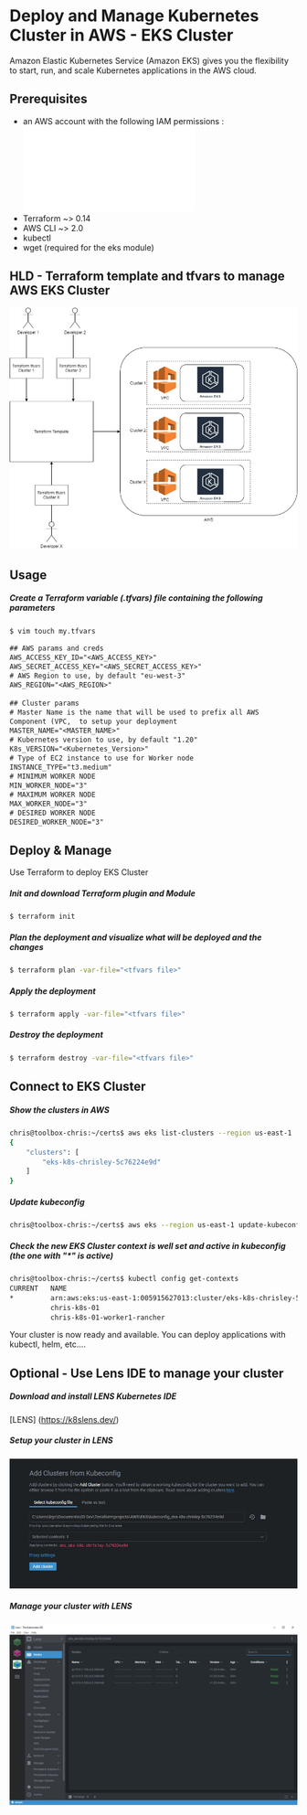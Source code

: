 # Deploy and Manage Kubernetes Cluster in AWS - EKS Cluster

Amazon Elastic Kubernetes Service (Amazon EKS) gives you the flexibility to start, run, and scale Kubernetes applications in the AWS cloud.

## Prerequisites

- an AWS account with the following IAM permissions : ![AWS Policies for EKS Management](policies/iam_eks_policies.json) 
- Terraform ~> 0.14
- AWS CLI ~> 2.0
- kubectl
- wget (required for the eks module)


## HLD - Terraform template and tfvars to manage AWS EKS Cluster
![HLD TF EKS](Documents/HLD.jpg)


## Usage

##### Create a Terraform variable (.tfvars) file containing the following parameters

```bash
$ vim touch my.tfvars
```

```config
## AWS params and creds
AWS_ACCESS_KEY_ID="<AWS_ACCESS_KEY>"
AWS_SECRET_ACCESS_KEY="<AWS_SECRET_ACCESS_KEY>"
# AWS Region to use, by default "eu-west-3"
AWS_REGION="<AWS_REGION>"

## Cluster params
# Master Name is the name that will be used to prefix all AWS Component (VPC,  to setup your deployment
MASTER_NAME="<MASTER_NAME>"
# Kubernetes version to use, by default "1.20"
K8s_VERSION="<Kubernetes_Version>"
# Type of EC2 instance to use for Worker node
INSTANCE_TYPE="t3.medium"
# MINIMUM WORKER NODE
MIN_WORKER_NODE="3"
# MAXIMUM WORKER NODE
MAX_WORKER_NODE="3"
# DESIRED WORKER NODE
DESIRED_WORKER_NODE="3"
```

## Deploy & Manage

Use Terraform to deploy EKS Cluster

##### Init and download Terraform plugin and Module

```bash
$ terraform init
```

##### Plan the deployment and visualize what will be deployed and the changes
```bash
$ terraform plan -var-file="<tfvars file>"
```

##### Apply the deployment
```bash
$ terraform apply -var-file="<tfvars file>"
```

##### Destroy the deployment
```bash
$ terraform destroy -var-file="<tfvars file>"
```


## Connect to EKS Cluster
##### Show the clusters in AWS

```bash
chris@toolbox-chris:~/certs$ aws eks list-clusters --region us-east-1
{
    "clusters": [
        "eks-k8s-chrisley-5c76224e9d"
    ]
}
```

##### Update kubeconfig

```bash
chris@toolbox-chris:~/certs$ aws eks --region us-east-1 update-kubeconfig --name eks-k8s-chrisley-5c76224e9d
```

##### Check the new EKS Cluster context is well set and active in kubeconfig (the one with "*" is active)

```bash
chris@toolbox-chris:~/certs$ kubectl config get-contexts
CURRENT   NAME                                                                     CLUSTER                                                                  AUTHINFO                                                                 NAMESPACE
*         arn:aws:eks:us-east-1:005915627013:cluster/eks-k8s-chrisley-5c76224e9d   arn:aws:eks:us-east-1:005915627013:cluster/eks-k8s-chrisley-5c76224e9d   arn:aws:eks:us-east-1:005915627013:cluster/eks-k8s-chrisley-5c76224e9d
          chris-k8s-01                                                             chris-k8s-01                                                             chris-k8s-01
          chris-k8s-01-worker1-rancher                                             chris-k8s-01-worker1-rancher                                             chris-k8s-01

```


Your cluster is now ready and available. 
You can deploy applications with kubectl, helm, etc....

## Optional - Use Lens IDE to manage your cluster

##### Download and install LENS Kubernetes IDE
[LENS] (https://k8slens.dev/)

##### Setup your cluster in LENS
![LENS-SETUP](Documents/Lens_Setup_New_Cluster.JPG)

##### Manage your cluster with LENS
![LENS-MANAGE](Documents/Lens.JPG)

